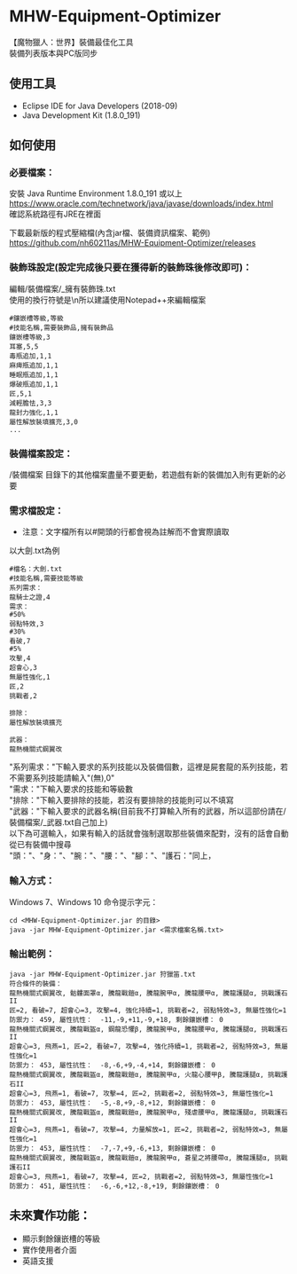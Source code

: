 # MHW-Equipment-Optimizer

【魔物獵人：世界】裝備最佳化工具\
裝備列表版本與PC版同步

## 使用工具

-	Eclipse IDE for Java Developers (2018-09)
-	Java Development Kit (1.8.0_191)

## 如何使用

### 必要檔案：

安裝 Java Runtime Environment 1.8.0_191 或以上\
https://www.oracle.com/technetwork/java/javase/downloads/index.html \
確認系統路徑有JRE在裡面

下載最新版的程式壓縮檔(內含jar檔、裝備資訊檔案、範例)\
https://github.com/nh60211as/MHW-Equipment-Optimizer/releases

### 裝飾珠設定(設定完成後只要在獲得新的裝飾珠後修改即可)：

編輯/裝備檔案/_擁有裝飾珠.txt\
使用的換行符號是\n所以建議使用Notepad++來編輯檔案
```
#鑲嵌槽等級,等級
#技能名稱,需要裝飾品,擁有裝飾品
鑲嵌槽等級,3
耳塞,5,5
毒瓶追加,1,1
麻痺瓶追加,1,1
睡眠瓶追加,1,1
爆破瓶追加,1,1
匠,5,1
減輕膽怯,3,3
龍封力強化,1,1
屬性解放裝填擴充,3,0
...
```

### 裝備檔案設定：
/裝備檔案 目錄下的其他檔案盡量不要更動，若遊戲有新的裝備加入則有更新的必要

### 需求檔設定：

* 注意：文字檔所有以#開頭的行都會視為註解而不會實際讀取

以大劍.txt為例
```
#檔名：大劍.txt
#技能名稱,需要技能等級
系列需求：
龍騎士之證,4
需求：
#50%
弱點特效,3
#30%
看破,7
#5%
攻擊,4
超會心,3
無屬性強化,1
匠,2
挑戰者,2

排除：
屬性解放裝填擴充

武器：
龍熱機關式鋼翼改

```
"系列需求："下輸入要求的系列技能以及裝備個數，這裡是屍套龍的系列技能，若不需要系列技能請輸入"(無),0"\
"需求："下輸入要求的技能和等級數\
"排除："下輸入要排除的技能，若沒有要排除的技能則可以不填寫\
"武器："下輸入要求的武器名稱(目前我不打算輸入所有的武器，所以這部份請在/裝備檔案/_武器.txt自己加上)\
以下為可選輸入，如果有輸入的話就會強制選取那些裝備來配對，沒有的話會自動從已有裝備中搜尋\
"頭："、"身："、"腕："、"腰："、"腳："、"護石："同上，

### 輸入方式：
Windows 7、Windows 10 命令提示字元：
```
cd <MHW-Equipment-Optimizer.jar 的目錄>
java -jar MHW-Equipment-Optimizer.jar <需求檔案名稱.txt>
```

### 輸出範例：
```
java -jar MHW-Equipment-Optimizer.jar 狩獵笛.txt
符合條件的裝備：
龍熱機關式鋼翼改, 骷髏面罩α, 騰龍戰鎧α, 騰龍腕甲α, 騰龍腰甲α, 騰龍護腿α, 挑戰護石II
匠=2, 看破=7, 超會心=3, 攻擊=4, 強化持續=1, 挑戰者=2, 弱點特效=3, 無屬性強化=1
防禦力： 459, 屬性抗性：  -11,-9,+11,-9,+18, 剩餘鑲嵌槽： 0
龍熱機關式鋼翼改, 騰龍戰盔α, 鋼龍恐懼β, 騰龍腕甲α, 騰龍腰甲α, 騰龍護腿α, 挑戰護石II
超會心=3, 飛燕=1, 匠=2, 看破=7, 攻擊=4, 強化持續=1, 挑戰者=2, 弱點特效=3, 無屬性強化=1
防禦力： 453, 屬性抗性：  -8,-6,+9,-4,+14, 剩餘鑲嵌槽： 0
龍熱機關式鋼翼改, 騰龍戰盔α, 騰龍戰鎧α, 騰龍腕甲α, 火龍心腰甲β, 騰龍護腿α, 挑戰護石II
超會心=3, 飛燕=1, 看破=7, 攻擊=4, 匠=2, 挑戰者=2, 弱點特效=3, 無屬性強化=1
防禦力： 453, 屬性抗性：  -5,-8,+9,-8,+12, 剩餘鑲嵌槽： 0
龍熱機關式鋼翼改, 騰龍戰盔α, 騰龍戰鎧α, 騰龍腕甲α, 殘虐腰甲α, 騰龍護腿α, 挑戰護石II
超會心=3, 飛燕=1, 看破=7, 攻擊=4, 力量解放=1, 匠=2, 挑戰者=2, 弱點特效=3, 無屬性強化=1
防禦力： 453, 屬性抗性：  -7,-7,+9,-6,+13, 剩餘鑲嵌槽： 0
龍熱機關式鋼翼改, 騰龍戰盔α, 騰龍戰鎧α, 騰龍腕甲α, 蒼星之將腰帶α, 騰龍護腿α, 挑戰護石II
超會心=3, 飛燕=1, 看破=7, 攻擊=4, 匠=2, 挑戰者=2, 弱點特效=3, 無屬性強化=1
防禦力： 451, 屬性抗性：  -6,-6,+12,-8,+19, 剩餘鑲嵌槽： 0

```

## 未來實作功能：
* 顯示剩餘鑲嵌槽的等級
* 實作使用者介面
* 英語支援
